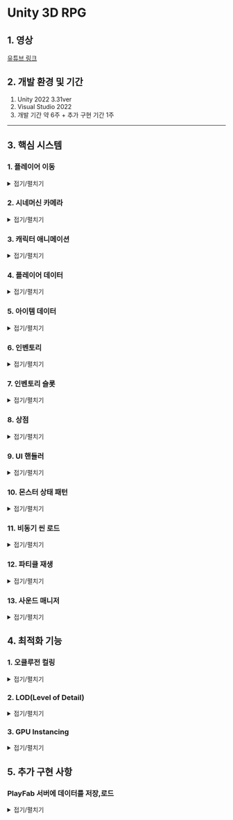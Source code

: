 # Unity 3D RPG

## 1. 영상
[유튜브 링크](https://youtu.be/2qIqSr7x2fs)
## 2. 개발 환경 및 기간
1. Unity 2022 3.31ver
2. Visual Studio 2022
3. 개발 기간 약 6주 + 추가 구현 기간 1주
---
## 3. 핵심 시스템

### 1. 플레이어 이동
<details><summary>접기/펼치기</summary>
플레이어의 이동은 유니티의 Input System을 사용해서 만들었습니다.
    
먼저 GetAxisRaw를 사용하여 Horizontal과 Vertical의 값을 Vector2로 가져옵니다.

가져온 Vector2의 값의 벡터를 정규화해준 뒤 입력받은 키값의 방향으로 캐릭터가 바라보게하고
바라본 방향으로 캐릭터가 움직일수 있게 했습니다.

Input의 입력이 없을 경우 캐릭터는 제자리에 서있는 애니메이션을 플레이하고
입력이 있을 경우 해당 방향으로 움직이며 애니메이션이 플레이됩니다.

```C#
private void Move()
{
    input = new Vector2(Input.GetAxisRaw("Horizontal"), Input.GetAxisRaw("Vertical"));
    Vector2 inputDir = input.normalized;
    // 캐릭터가 움직인 방향을 바라보도록 설정
    if (inputDir != Vector2.zero)
    {
        float rotation = Mathf.Atan2(inputDir.x, inputDir.y) * Mathf.Rad2Deg + cameraTransform.eulerAngles.y;
        transform.eulerAngles = Vector3.up * Mathf.SmoothDampAngle(transform.eulerAngles.y, rotation, ref rotationVelocity, rotationTime);
    }

    // targetSpeed 는 속도 * 방향의 크기
    targetSpeed = moveSpeed * inputDir.magnitude;

    //currentSpeed에서 targetSpeed까지 moveTime동안 변환
    currentSpeed = Mathf.SmoothDamp(currentSpeed, targetSpeed, ref speedVelocity, moveTime);


    transform.Translate(transform.forward * currentSpeed * Time.deltaTime, Space.World);

    if (input != Vector2.zero)
    {
        animator.Play("Run");
    }
    
    else
    {
        animator.Play("Idle");
    }
```

</details>

### 2. 시네머신 카메라
<details><summary>접기/펼치기</summary>
씬을 보여줄수 있는 카메라는 시네머신 카메라의 버추얼 카메라를 사용했습니다.
    
버추얼 카메라를 사용하여 플레이어를 따라오는 카메라를 쉽게 구현할수 있었으며
마우스의 입력값에 따라 카메라도 같이 회전되도록 했습니다.

시네머신 콜라이더를 사용하여 카메라가 오브젝트와 충돌할시 화면을 더욱 자연스럽게 연출했습니다.
    
![시네머신카메라](https://github.com/user-attachments/assets/3d3c5904-ac67-4918-82aa-3ec96ef6d16f)
</details>

### 3. 캐릭터 애니메이션
<details><summary>접기/펼치기</summary>
플레이어의 애니메이션은 플레이어 매니저에서 현재 상태에 따라 애니메이션이 나오도록 구현했습니다.
    
공격,구르기,달리기 등의 애니메이션이 플레이어가 입력한 값에 따라 실행될 경우

다른 애니메이션이 재생되지 못하도록 플레이어의 상태를 애니메이션 컨트롤러의 bool값으로 넣어 StateMachineBehaviour를 통해 관리했습니다.
    
![애니메이터](https://github.com/user-attachments/assets/1d2940a1-1ea1-476c-ada6-95e59f5c917f)

```C#
private void Die()
{
    if (playerState.hp <= 0 && isDie == false)
    {
        isDie = true;
        animator.Play("Die");
        playerHitBox.SetActive(false);
        Invoke("Respawn", 3f);
    }
}

private void Attack()
{
    if (isInteracting == false && Input.GetMouseButtonDown(0))
    {
        animator.Play("Attack");
    }
}
private void Roll()
{
    if(playerState.stamina >= 20 && isInteracting == false && Input.GetKeyDown(KeyCode.Space))
    {
        playerState.stamina -= 20;
        animator.Play("Roll");
    }   
}
void Update()
{
    isInteracting = animator.GetBool("isInteracting");
    if (isInteracting == false)
    {
        Move();
        Attack();
        Roll();
    }
    Die();
    
}
```

</details>

### 4. 플레이어 데이터
<details><summary>접기/펼치기</summary>
게임내에서 데이터를 저장하는 용도로 스크립터블 오브젝트를 사용했습니다.
    
스크립터블 오브젝트는 데이터를 중복으로 생성하는 것을 방지하여 프로젝트의 메모리를 줄이는데 이점으로 발생합니다.

또한 빌드후 스크립터블 오브젝트는 데이터를 수정할 수 없고 스크립터블 오브젝트는 에셋으로 관리되기에 에셋 업데이트를 통해 수정이 가능합니다.

![스크립터블오브젝트](https://github.com/user-attachments/assets/91704279-9080-488a-91a0-248947cb2a59)

</details>

### 5. 아이템 데이터
<details><summary>접기/펼치기</summary>
아이템 데이터는 스크립터블 오브젝트를 사용하여 각 아이템의 타입과 아이템의 정보들을 저장했습니다.
    
![아이템데이터](https://github.com/user-attachments/assets/c71f64c9-57af-4b11-9b90-2b0369922bb0)
  
```C#
public enum ItemType
{
    WEAPON,
    ARMOR,
    POTION,
}
public class ItemData : ScriptableObject
{
    public GameObject prefab;
    public Vector3 position;
    public int id;
    public ItemType type;
    public string _name;
    public string description;
    public int value;
    public Sprite icon;
    public Sprite bigImage;
    public int rarerity;
    public int price;
    public int status;
}
```

</details>

### 6. 인벤토리
<details><summary>접기/펼치기</summary>
인벤토리는 싱글톤 패턴을 통해 인벤토리 매니저로 클래스를 관리했습니다.
    
인벤토리를 열때마다 인벤토리 칸의 각 아이템의 정보를 업데이트하고

아이템에 마우스 커서를 가져다댈시 아이템의 정보가 하이라이트창에서 따로 표시가 되게 했습니다.

![인벤토리와 하이라이트창](https://github.com/user-attachments/assets/c6fb883f-0a99-4529-b780-5abffad99df0)

<details><summary>코드 보기</summary>
        
```C#
public class InventoryManager : Singleton<InventoryManager>
{
[SerializeField] public GameObject inventory;
public Transform itemContect;
public List<ItemInventoryUI> ItemInventoryUISlots;
public delegate void OnItemChanged();
public static event OnItemChanged onItemChagedCallback;
[SerializeField] public GameObject hilightItem;
[SerializeField] Image hilightItemImage;
[SerializeField] TextMeshProUGUI hilightItemName;
[SerializeField] TextMeshProUGUI hilightItemDescription;
private void Start()
{
    ListItem();
    // 시작 할 때 아이템이 있으면 인벤토리 UI 업데이트 
}
private void Update()
{
    if (Input.GetKeyDown(KeyCode.I))
    {
        bool isActive = !inventory.activeSelf;
        inventory.SetActive(isActive); // 인벤토리 UI 활성화/비활성화 토글
                                       // 인벤토리가 활성화되면 마우스 커서를 표시하고, 그렇지 않으면 숨깁니다.
        Cursor.visible = isActive;
        // 인벤토리가 활성화되면 마우스 커서를 잠그지 않고, 그렇지 않으면 잠급니다.
        Cursor.lockState = isActive ? CursorLockMode.None : CursorLockMode.Locked;
    }
}
public void Add(ItemData newItem)
{
    ItemData existingItem = PlayerInfomationManager.Instance.playerState.items.Find(item => item._name == newItem._name);
    if (existingItem != null)
    {
        existingItem.value += 1;
        // 같은 아이템이면 카운트 +1
    }
    else
    {
        newItem.value = 1;
        PlayerInfomationManager.Instance.playerState.items.Add(newItem);
        // 새로운 아이템이면 추가
    }
    onItemChagedCallback?.Invoke(); // 아이템 변경 이벤트 발생
}

public void Remove(ItemData item)
{
    ItemData itemToRemove = PlayerInfomationManager.Instance.playerState.items.Find(i => i._name == item._name);
    if (itemToRemove != null && itemToRemove.value > 0)
    {
        itemToRemove.value -= 1;
        int index = PlayerInfomationManager.Instance.playerState.items.IndexOf(itemToRemove);
        ItemInventoryUISlots[index].countItemText.text = itemToRemove.value.ToString();
        Debug.Log("포션 사용");

        if (itemToRemove.value == 0)
        {
            Debug.Log("포션 사라짐");
            ItemInventoryUISlots[index].gameObject.SetActive(false);
            PlayerInfomationManager.Instance.playerState.items.Remove(itemToRemove);
        }

        onItemChagedCallback?.Invoke();
    }
}
public void ListItem()
{
    foreach (Transform child in itemContect)
    {
        child.gameObject.SetActive(false);
        // 빈 슬롯 다 지우고
    }
    foreach (Transform child in itemContect)
    {
        if (!child.gameObject.activeSelf)
        // 빈 슬롯 상태에서
        {
            for (int i = 0; i < PlayerInfomationManager.Instance.playerState.items.Count; i++)
            {
                // 아이템 먹은 만큼 슬롯 활성화하고 UI 업데이트
                ItemInventoryUISlots[i].gameObject.SetActive(true);
                ItemInventoryUISlots[i].itemNameText.text = PlayerInfomationManager.Instance.playerState.items[i]._name;
                ItemInventoryUISlots[i].itemIconImage.sprite = PlayerInfomationManager.Instance.playerState.items[i].icon;
                ItemInventoryUISlots[i].itemBigImage.sprite = PlayerInfomationManager.Instance.playerState.items[i].bigImage;
                ItemInventoryUISlots[i].countItemText.text = $"{PlayerInfomationManager.Instance.playerState.items[i].value}";
                ItemInventoryUISlots[i].currentItemData = PlayerInfomationManager.Instance.playerState.items[i];
                // 슬롯에 커렌트 아이템을 넣어 이 아이템이 무엇인지 알게 해준다
            }
        }
    }
}
public void HilightItem(ItemData itemData)
{
    hilightItemImage.sprite = itemData.bigImage;
    hilightItemDescription.text = itemData.description;
    hilightItemName.text = itemData._name;
}
 ```
</details>
</details>

### 7. 인벤토리 슬롯
<details><summary>접기/펼치기</summary>
인벤토리 슬롯은 인벤토리 칸마다의 기능을 구현했습니다.
    
IPointerEnterHandler,IPointerExitHandler,IPointerClickHandler 3개의 인터페이스를 상속받았습니다.

IPointerEnterHandler,IPointerExitHandler의 기능으로 슬롯에 커서를 가져다댈시 인벤토리 매니저에 해당 아이템의 정보를 전달함으로써 아이템 정보창이 열리고 닫히게 됩니다.

IPointerClickHandler의 경우 아이템 사용 및 장비의 장착 해제를 구현했습니다.

<details><summary>코드 보기</summary>

```C#
    public void OnPointerEnter(PointerEventData eventData)
    {
        InventoryManager.Instance.hilightItem.transform.position = eventData.position;
        InventoryManager.Instance.hilightItem.SetActive(true);
        InventoryManager.Instance.HilightItem(currentItemData);
    }
    public void OnPointerExit(PointerEventData eventData)
    {
        InventoryManager.Instance.hilightItem.SetActive(false);
    }
    public void OnPointerClick(PointerEventData eventData)
    {
        if (currentItemData.type == ItemType.POTION)
        {
            Debug.Log("포션 마신다!");
            InventoryManager.Instance.Remove(currentItemData);
            PlayerInfomationManager.Instance.playerState.hp += 50;
            if(PlayerInfomationManager.Instance.playerState.hp >= PlayerInfomationManager.Instance.playerState.maxHp)
            {
                PlayerInfomationManager.Instance.playerState.hp = PlayerInfomationManager.Instance.playerState.maxHp;
            }
            // 포션은 소비아이템, 갯수가 0이되면 사라진다
        }
        ChangeWeapon(eventData);
        // 무기와 방어구는 계속 인벤토리에 있으면서 교체
        Time.timeScale = 1.0f;
    }

    public void ChangeWeapon(PointerEventData eventData)
    {
        if (currentItemData == null)
        {
            return;
        }
        if (currentItemData.type == ItemType.WEAPON)
        {
            // 장착 해제
            if(PlayerInfomationManager.Instance.playerState.currentWeapon == currentItemData)
            {
                PlayerInfomationManager.Instance.playerState.currentWeapon = null;
                PlayerInfomationManager.Instance.weaponEquipment.sprite = null;
                PlayerInfomationManager.Instance.playerState.attackPoint -= currentItemData.status;
            }
            // 장착중인 장비가 없을때 장비 장착
            else if (PlayerInfomationManager.Instance.playerState.currentWeapon == null)
            {
                PlayerInfomationManager.Instance.playerState.currentWeapon = currentItemData;
                PlayerInfomationManager.Instance.weaponEquipment.sprite = currentItemData.bigImage;
                PlayerInfomationManager.Instance.playerState.attackPoint += currentItemData.status;
            }
            // 장착중인 장비가 있을때 장비 교체
            else
            {
                PlayerInfomationManager.Instance.playerState.attackPoint -= PlayerInfomationManager.Instance.playerState.currentWeapon.status;
                PlayerInfomationManager.Instance.playerState.currentWeapon = currentItemData;
                PlayerInfomationManager.Instance.weaponEquipment.sprite = currentItemData.bigImage;
                PlayerInfomationManager.Instance.playerState.attackPoint += currentItemData.status;
            }
            Debug.Log("무기 장착");
        }
        else if(currentItemData.type == ItemType.ARMOR)
        {
            // 장착 해제
            if(PlayerInfomationManager.Instance.playerState.currentArmor == currentItemData)
            {
                PlayerInfomationManager.Instance.playerState.currentArmor = null;
                PlayerInfomationManager.Instance.armorEquipment.sprite = null;
                PlayerInfomationManager.Instance.playerState.defencePoint -= currentItemData.status;
            }
            // 장착중인 장비가 없을때 장비 장착
            else if(PlayerInfomationManager.Instance.playerState.currentArmor == null)
            {
                PlayerInfomationManager.Instance.playerState.currentArmor = currentItemData;
                PlayerInfomationManager.Instance.armorEquipment.sprite = currentItemData.bigImage;
                PlayerInfomationManager.Instance.playerState.defencePoint += currentItemData.status;
            }
            // 장착중인 장비가 있을때 장비 교체
            else
            {
                PlayerInfomationManager.Instance.playerState.defencePoint -= PlayerInfomationManager.Instance.playerState.currentArmor.status;
                PlayerInfomationManager.Instance.playerState.currentArmor = currentItemData;
                PlayerInfomationManager.Instance.armorEquipment.sprite = currentItemData.bigImage;
                PlayerInfomationManager.Instance.playerState.defencePoint += currentItemData.status;
            }
            Debug.Log("방어구 장착");
        }

        PlayerInfomationManager.Instance.UpdateStat();

        
        // 인벤토리에서 해당 장비를 누르면 장착
    }

```
</details>
</details>

### 8. 상점
<details><summary>접기/펼치기</summary>
상점은 스크롤바와 버티컬 레이아웃을 사용하여 아이템을 정렬한뒤,
각각의 아이템의 정보를 넣고 구매 버튼으로 아이템에 해당하는 가격을 지불하여
인벤토리에 아이템이 추가되도록 구현했습니다.

![상점](https://github.com/user-attachments/assets/8b846a35-e438-4ea5-8bfb-d970a4d7950f)

<details><summary>코드 보기</summary>

```C#
List<ItemData> shopItems = new List<ItemData>();
public List<ShopSlots> shopSlots;
[SerializeField] ItemData armor;
[SerializeField] ItemData armor2;
[SerializeField] ItemData weapon;
[SerializeField] ItemData weapon2;
[SerializeField] ItemData potion;
public Transform itemContect;


private void Start()
{
    shopItems.Add(armor);
    shopItems.Add(armor2);
    shopItems.Add(weapon);
    shopItems.Add(weapon2);
    shopItems.Add(potion);
    
    ListItem();
}
public void ListItem()
{
    foreach (Transform child in itemContect)
    {
        child.gameObject.SetActive(false);
        // 빈 슬롯 다 지우고
    }
    foreach (Transform child in itemContect)
    {
        if (!child.gameObject.activeSelf)
            //빈 슬롯 상태에서
        {
            for (int i = 0; i < shopItems.Count; i++)
            {
                // 아이템 먹은 만큼 슬롯 활성화하고 UI 업데이트
                shopSlots[i].gameObject.SetActive(true);
                shopSlots[i].itemNameText.text = shopItems[i]._name;
                shopSlots[i].itemIconImage.sprite = shopItems[i].icon;
                shopSlots[i].itemBigImage.sprite = shopItems[i].bigImage;
                shopSlots[i].itemPrice.text = $"{shopItems[i].price}";
                shopSlots[i].itemDescription.text = shopItems[i].description;
                shopSlots[i].currentItemData = shopItems[i];
                // 슬롯에 커렌트 아이템을 넣어 이 아이템이 무엇인지 알게 해준다
            }
        }
    }
}
public void BuyItem()
{
    if(PlayerInfomationManager.Instance.playerState.gold >= currentItemData.price)
    {
        PlayerInfomationManager.Instance.playerState.gold -= currentItemData.price;
        InventoryManager.Instance.Add(currentItemData);
        InventoryManager.Instance.ListItem();
    }
}
```

</details>
</details>

### 9. UI 핸들러
<details><summary>접기/펼치기</summary>
UI 핸들러는 인벤토리,상점,플레이어 정보창 등 UI를 드래그 앤 드랍으로 위치를 옮길수 있는 기능입니다.
    
IPointerDownHandler, IDragHandler를 인터페이스로 상속받아 구현했습니다.
<details><summary>코드 보기</summary>
    
```C#
    public class InventoryHandler : MonoBehaviour, IPointerDownHandler, IDragHandler
    
    [SerializeField]
    private Transform targetTransform; // 이동될 UI

    private Vector2 beginPoint;
    private Vector2 moveBegin;

    private void Awake()
    {
        // 이동 대상 UI를 지정하지 않은 경우, 자동으로 부모로 초기화
        if (targetTransform == null)
            targetTransform = transform.parent;
    }

    // 드래그 시작 위치 지정
    void IPointerDownHandler.OnPointerDown(PointerEventData eventData)
    {
        beginPoint = targetTransform.position;
        moveBegin = eventData.position;
    }
    
    // 드래그 : 마우스 커서 위치로 이동
    void IDragHandler.OnDrag(PointerEventData eventData)
    {
        targetTransform.position = beginPoint + (eventData.position - moveBegin);
    }

 ```
</details>
</details>


### 10. 몬스터 상태 패턴
<details><summary>접기/펼치기</summary>
몬스터의 기본이 되는 스크립트를 만들면서 상태 패턴을 사용했습니다.
    
각각의 상태마다 조건을 달리하며 몬스터의 상태를 관리할 수 있고 유지,관리가 쉬워지는 장점이 있습니다.

이후 몬스터마다 해당 스크립트를 상속받은 뒤 각 몬스터의 정보는 스크립터블 오브젝트를 통해 가져왔습니다.

이때 스크립터블 오브젝트에 몬스터의 정보를 스크립터블 오브젝트에 바로 연결할 경우
해당 스크립터블 오브젝트를 상속받는 다른 몬스터에게도 영향이 가기 때문에
몬스터의 변수를 따로 선언하여 스크립터블 오브젝트의 데이터를 넣어줬습니다.

상속과 상태패턴,스크립터블 오브젝트를 통해 여러 종류의 몬스터를 구현하기 쉽도록 설계했습니다.


<details><summary>상태패턴 코드</summary>
    
```C#
    using System;
using System.Collections;
using System.Collections.Generic;
using UnityEngine;
using UnityEngine.AI;

    enum State
    {
        Idle,
        Move,
        Attack,
        Die,
    }
public class Monster : MonoBehaviour
{
    [SerializeField] NavMeshAgent navMeshAgent;
    [SerializeField] protected Animator animator;
    [SerializeField] protected GameObject player;
    [SerializeField] protected Collider playerWeapon;
    [SerializeField] protected BasePlayerState playerState;
    [SerializeField] protected Collider playerHitBox;

    protected bool isInteracting;
    protected bool isDie;
    State state;

    void Start()
    {
        animator = GetComponent<Animator>();
        navMeshAgent = GetComponent<NavMeshAgent>();

        state = State.Idle;
        player = GameObject.FindGameObjectWithTag("Player");
        playerWeapon = GameObject.Find("LongSwordMesh").GetComponent<Collider>();
        playerHitBox = GameObject.FindGameObjectWithTag("Hit Box").GetComponent<Collider>();
    }

    void Update()
    {
        isInteracting = animator.GetBool("isInteracting");
        switch (state)
        {
            case State.Idle: Idle();
                break;
            case State.Move: Move();
                break;
            case State.Attack: Attack();
                break;
        }

    }

    protected void Die()
    {
        state = State.Die;
        animator.Play("Die");
        StartCoroutine(Remove());
        isDie = true;
    }


    protected void Attack()
    {
        if(isInteracting == false)
        {
            animator.Play("Attack");
        }
        navMeshAgent.SetDestination(transform.position);
        transform.LookAt(new Vector3(player.transform.position.x, transform.position.y, player.transform.position.z));
        if (Vector3.Distance(transform.position, player.transform.position) >= 1.5f && isInteracting == false)
        {
            state = State.Move;
        }
    }

    protected void Move()
    {
        animator.Play("Move");
        navMeshAgent.SetDestination(player.transform.position);
        transform.LookAt(new Vector3(player.transform.position.x, transform.position.y, player.transform.position.z));
        if (Vector3.Distance(transform.position, player.transform.position) < 1.5f)
        {
            state = State.Attack;
        }
        else if(Vector3.Distance(transform.position, player.transform.position) >= 15)
        {
            state = State.Idle;
        }
    }

    protected void Idle()
    {
        navMeshAgent.SetDestination(transform.position);
        animator.Play("Idle");
        if (Vector3.Distance(transform.position, player.transform.position) < 15)
        {
            state = State.Move;
        }
    }

    IEnumerator Remove()
    {
        yield return new WaitForSeconds(10);
        gameObject.SetActive(false);
    }
}

 ```
</details>
<details><summary>몬스터 코드</summary>

```C#
public class Spider : Monster
{
    [SerializeField] BaseMonsterStatus monsterStatus;
    [SerializeField] int hp;
    [SerializeField] int attack;
    [SerializeField] int defence;
    [SerializeField] int rewardExp;
    [SerializeField] int rewardGold;

    private Collider capsuleCollider;
    void Awake()
    {
        hp = monsterStatus.Hp;
        attack = monsterStatus.AttackPoint;
        defence = monsterStatus.DefencePoint;
        rewardExp = monsterStatus.rewardExp;
        rewardGold = monsterStatus.rewardGold;
        capsuleCollider = GetComponent<Collider>();
    }
    private void OnTriggerStay(Collider other)
    {
        if (isDie == true)
        {
            return;
        }
        if (player.GetComponent<Animator>().GetBool("isRolling") == false && animator.GetBool("isAttacking") == true && other == playerHitBox && animator.GetBool("AttackCount") == false)
        {
            player.GetComponent<Animator>().Play("Hit");
            animator.SetBool("AttackCount", true);

            if ((attack - playerState.defencePoint) < 0)
            {
                return;
            }
            else
            {
                playerState.hp -= attack - playerState.defencePoint;
            }
        }


    }
    private void OnTriggerEnter(Collider other)
    {
        if (player.GetComponent<Animator>().GetBool("isAttacking") == true && other == playerWeapon)
        {
            animator.Play("Hit");

            if ((playerState.attackPoint - defence) < 0)
            {
                return;
            }
            else
            {
                hp -= playerState.attackPoint - defence;
                if (hp <= 0)
                {
                    Die();
                    Reward();
                    SoundManager.Instance.PlayEffect("WolfDie");
                    capsuleCollider.enabled = false;
                }
            }
        }
    }

    void Reward()
    {
        playerState.currentExp += rewardExp;
        playerState.gold += rewardGold;
    }
    void Attack()
    {
        base.Attack();
        SoundManager.Instance.PlayEffect("SpiderAttack");
    }
}

```

</details>
</details>

### 11. 비동기 씬 로드
<details><summary>접기/펼치기</summary>
유니티에서는 비동기 씬 로드를 위해서 AasyncOperation 함수를 지원하고 있습니다.
    
AasyncOperation는 코루틴을 이용해서 비동기적 로드를 구현할 수 있게 해줍니다.

이를 이용하여 비동기 씬 로드를 구현했습니다.
<details><summary>접기/펼치기</summary>
    
```C#
public class SceneManagement : Singleton<SceneManagement>
{
    [SerializeField] Image screenImage;
    public void StartLoadScene(int num)
    {
        Instance.StartCoroutine(AsyncLoad(num));
    }
    private void OnEnable()
    {
        SceneManager.sceneLoaded += OnSceneLoaded;
    }

    public IEnumerator FadeIn()
    {
        screenImage.gameObject.SetActive(true);
        Color color = screenImage.color;
        color.a = 1f;
        while (color.a > 0f)
        {
            color.a -= Time.deltaTime;
            screenImage.color = color;
            if (color.a <= 0)
            {
                screenImage.gameObject.SetActive(false);
            }
        }
        yield return null;
    }
    void OnSceneLoaded(Scene scene, LoadSceneMode mode)
    {
        Debug.Log("SceneLoaded");
        StartCoroutine(FadeIn());
    }
    private void OnDisable()
    {
        SceneManager.sceneLoaded -= OnSceneLoaded;

    }
    public IEnumerator AsyncLoad(int index)
    {
        screenImage.gameObject.SetActive(true);
        AsyncOperation asyncOperation = SceneManager.LoadSceneAsync(index);
        asyncOperation.allowSceneActivation = false;
        // <asyncOperation.allowSceneActivation>
        // 장면이 준비된 즉시 장면이 활성화되는 것을 허용하는 변수입니다.
        Color color = screenImage.color;
        color.a = 0;

        // <asyncOperation.isDone>
        // 해당 동작이 완료되었는지를 나타내는 변수입니다.(읽기전용)
        while (asyncOperation.isDone == false)
        {
            color.a += Time.deltaTime;

            screenImage.color = color;

            // <asyncOperation.progress>
            // 작업의 진행 상태를 나타내는 변수입니다.(읽기전용)
            if (asyncOperation.progress >= 0.9f)
            {
                color.a = Mathf.Lerp(color.a, 1f, Time.deltaTime);

                screenImage.color = color;
                if (color.a >= 1.0f)
                {
                    asyncOperation.allowSceneActivation = true;
                    Debug.Log("SceneLoad");
                    yield break;
                }
            }

            yield return null;
        }

    }
```

</details>

</details>

### 12. 파티클 재생
<details><summary>접기/펼치기</summary>
파티클은 플레이어 캐릭터의 애니메이션 타이밍에 맞춰서 재생되도록 만들었습니다.
    
공격을 휘두르는 애니메이션에 이벤트를 등록하여 해당 파티클의 함수명과 List 인덱스를 호출하여
애니메이션이 동작중에 파티클이 같이 플레이 되도록 만들었습니다.

![애니메이션이벤트파티클](https://github.com/user-attachments/assets/6064e6bf-9365-414d-a401-e44ef6c0a150)

```C#
public class ParticleManager : Singleton<ParticleManager>
{
    [SerializeField] public ParticleSystem[] particleSystems;

    void ParticlePlay(int num)
    {
        particleSystems[num].Play();
    }
}
```

</details>

### 13. 사운드 매니저
<details><summary>접기/펼치기</summary>
사운드 매니저는 싱글톤으로 클래스를 관리하였으며 리소스 폴더에 있는 사운드클립을 딕셔너리에 저장하여 전역에서 오디오클립을 플레이할 수 있도록 했습니다.

```C#
    [SerializeField] private AudioSource musicSource;
    [SerializeField] private AudioSource effectsSource;
    [SerializeField] private AudioSource footstepSource;
    private Dictionary<string, AudioClip> audioClips = new Dictionary<string, AudioClip>();
    private void Start()
    {
        LoadAudioClips();
    }
    public void PlayMusic(string clipName)
    {
        if (audioClips.ContainsKey(clipName))
        {
            musicSource.clip = audioClips[clipName];
            musicSource.loop = true;
            musicSource.Play();
        }
    }
    public void PlayEffect(string clipName)
    {
        if (audioClips.ContainsKey(clipName))
        {
            effectsSource.PlayOneShot(audioClips[clipName]);
        }
    }
    private void LoadAudioClips()
    {
        AudioClip[] clips = Resources.LoadAll<AudioClip>("Sounds");
        foreach (AudioClip clip in clips)
        {
            if (!audioClips.ContainsKey(clip.name))
            {
                audioClips.Add(clip.name, clip);
            }
        }
    }
    public void PlayFootstep(string clipName)
    {
        if (audioClips.ContainsKey(clipName))
        {
            footstepSource.clip = audioClips[clipName];
            footstepSource.loop = true;
            if (!footstepSource.isPlaying) footstepSource.Play();
        }
    }

    public void StopFootstep()
    {
        if (footstepSource.isPlaying)
        {
            footstepSource.Stop();
        }
    }
```
</details>

## 4. 최적화 기능
### 1. 오클루전 컬링
<details><summary>접기/펼치기</summary>
오클루전 컬링은 다른 오브젝트에 가려진 카메라에 보이지않는 오브젝트를 렌더링하지 않음으로써 렌더링속도를 향상 시켜주는 최적화 기법입니다.
    
오브젝트는 오클루더와 오클루디로 나누어지며 오클루더는 가려진 오브젝트와 오브젝트를 가리는 오브젝트 두개를 포함하며
오클루디는 다른 오브젝트를 가리는 오브젝트만을 의미합니다.

![오클루전컬링](https://github.com/user-attachments/assets/c6ea8a3c-c47f-44c9-b04f-6ecaf4854850)
    
</details>

### 2. LOD(Level of Detail)
<details><summary>접기/펼치기</summary>
LOD는 오브젝트를 카메라에서 렌더링하는 거리에 따라 여러 단계로 나눠서 렌더링하는 기술입니다.
    
오브젝트가 카메라와 거리가 멀 경우 디테일한 렌더링이 요구되지 않기 때문에 낮은 텍스쳐로 렌더링을 하면서
렌더링 속도를 향상시키는 기법입니다.

![LOD](https://github.com/user-attachments/assets/44e36b5b-4a1b-46ac-865a-a53a3649d95c)

</details>

### 3. GPU Instancing
<details><summary>접기/펼치기</summary>

GPU 인스턴싱은 유니티에서 드로아 콜을 줄이기 위해 사용하는 최적화 기법 중 하나입니다.

씬내에서 같은 메시를 동시에 렌더링 하여 렌더링 속도를 향상시켜줍니다.

메테리얼 인스펙터 창 하단의 어드밴스 옵션에서 GPU 인스턴싱을 사용할 수 있습니다.

단, RenderPipe에서 SRP Batcher와 동시에 사용이 불가능하니 둘 중 하나만 사용할 수 있습니다.

![GPU인스턴싱](https://github.com/user-attachments/assets/021a1cac-4b49-426b-b232-2423e7be8c2a)

</details>

## 5. 추가 구현 사항

### PlayFab 서버에 데이터를 저장,로드
<details><summary>접기/펼치기</summary>
Unity의 ScriptableObject를 사용하여 게임 내 플레이어의 상태 데이터를 관리하고, PlayFab을 이용하여 클라우드에 해당 데이터를 저장하고 로드하는 기능을 구현했습니다. ScriptableObject는 Unity에서 데이터를 관리하는 용도로 매우 유용하며, 이를 JSON 형식으로 직렬화(Serialization)하여 PlayFab 서버에 저장하는 방식으로, 게임의 클라우드 기반 데이터 관리를 처리합니다.

#### 1. ScriptableObject 데이터를 JSON으로 직렬화하여 PlayFab에 저장
플레이어의 상태 데이터는 ToJson() 메서드를 통해 JSON 형식으로 변환되어 PlayFab에 저장됩니다. JSON 직렬화 과정을 통해 데이터를 텍스트 형식으로 변환하여, 네트워크를 통해 서버와 클라이언트 간에 쉽게 전송할 수 있습니다.

~~~c#
public string ToJson()
{
    var data = new PlayerStateData
    {
        level = level,
        hp = hp,
        maxHp = maxHp,
        stamina = stamina,
        maxStamina = maxStamina,
        attackPoint = attackPoint,
        defencePoint = defencePoint,
        currentWeaponId = currentWeapon.id,
        currentArmorId = currentArmor.id,
        currentExp = currentExp,
        maxExp = maxExp,
        gold = gold,
        items = items.ConvertAll(item => new PlayerStateData.ItemInventoryData
        {
            id = item.id,
            value = item.value
        })
    };

    return JsonUtility.ToJson(data, true);
}

~~~

#### 2. PlayFab 서버에 데이터 저장
플레이어 상태 데이터는 PlayFab 클라이언트 API를 사용하여 서버에 저장됩니다. UpdateUserDataRequest를 사용하여 PlayerState라는 키로 데이터를 저장합니다.

~~~c#
public void SavePlayerStateToPlayFab()
{
    string json = playerState.ToJson(); // ScriptableObject 데이터를 JSON으로 직렬화
    var request = new UpdateUserDataRequest
    {
        Data = new Dictionary<string, string> { { "PlayerState", json } }
    };

    PlayFabClientAPI.UpdateUserData(request,
        result => Debug.Log("플레이어 데이터가 PlayFab에 저장되었습니다."),
        error => Debug.LogError("데이터 저장 실패: " + error.GenerateErrorReport()));
}

~~~

#### 3. PlayFab 서버에서 데이터 로드
저장된 데이터를 로드할 때는 GetUserDataRequest를 사용하여 PlayFab 서버에서 플레이어 데이터를 조회합니다.
JSON 데이터를 불러온 후, LoadFromJson() 메서드를 통해 이를 BasePlayerState 객체로 다시 변환하고, 로드된 아이템과 장착 아이템을 ScriptableObject로 인스턴스화하여 게임 내에 반영합니다.

~~~c#
public void LoadPlayerStateFromPlayFab()
{
    PlayFabClientAPI.GetUserData(new GetUserDataRequest(),
        result =>
        {
            if (result.Data != null && result.Data.ContainsKey("PlayerState"))
            {
                string json = result.Data["PlayerState"].Value;
                playerState.LoadFromJson(json); // JSON 데이터를 로드하여 ScriptableObject에 적용
            }
        },
        error => Debug.LogError("플레이어 상태 로드 실패: " + error.GenerateErrorReport()));
}
~~~

#### 4. 아이템 및 장착 아이템 처리
아이템과 장착 아이템(currentWeapon, currentArmor)은 서버에서 로드한 JSON 데이터에서 아이템 ID를 기반으로 Resources.LoadAll<ItemData>("Items")를 사용하여 아이템을 로드하고, 인스턴스화하여 장착 아이템과 인벤토리에 반영합니다.

~~~c#
ItemData[] itemDatabase = Resources.LoadAll<ItemData>("Items");
currentWeapon = Array.Find(itemDatabase, item => item.id == data.currentWeaponId);
currentArmor = Array.Find(itemDatabase, item => item.id == data.currentArmorId);

items = new List<ItemData>();
foreach (var itemData in data.items)
{
    var item = Array.Find(itemDatabase, i => i.id == itemData.id);
    if (item != null)
    {
        var itemInstance = Instantiate(item);
        itemInstance.value = itemData.value;
        items.Add(itemInstance);
    }
}
~~~

### 문제 발생 및 해결 과정

#### **1. 초기 프로젝트 설정과 문제 발생**
프로젝트 초기에는 플레이어의 모든 데이터를 스크립터블 오브젝트(ScriptableObject)에 저장하는 방식으로 개발을 진행했습니다. 이때는 서버에 데이터를 저장할 필요가 없다고 판단하여 서버 연동을 고려하지 않은 설계가 이루어졌습니다.
하지만 강사님과 멘토님의 추천으로 후속 작업에서 **PlayFab 서버와 데이터 연동**을 시도하던 중, 서버에 데이터를 저장하는 부분에서 오류가 발생했습니다. 구체적으로, 서버에 데이터를 저장하려고 할 때, 직렬화되지 않은 객체들 (예: `ItemData`클래스 또는 `Sprite` 등) 때문에 문제가 발생했습니다.

#### **2. 스크립터블 오브젝트 직렬화 문제**
서버에 데이터를 저장하기 위해서는 **스크립터블 오브젝트 데이터를 JSON 형식으로 직렬화**해야 했습니다. 그러나, `ItemData`와 `Sprite`와 같은 Unity에서만 사용하는 객체는 JSON 직렬화가 불가능했습니다.
그 결과, **직렬화 시 에러**가 발생했고, 데이터를 PlayFab 서버에 저장할 수 없었습니다.

#### **3. 해결책: 필요한 데이터만 직렬화**
이 문제를 해결하기 위해, `ItemData`와 `Sprite` 같은 객체는 **직접 직렬화할 수 없으므로** 이를 대신할 수 있는 **고유 ID와 관련 값(value)만을 저장**하는 방식으로 수정했습니다.
예를 들어, `ItemData` 객체에서 아이템의 고유 ID와 아이템의 수량(value)만을 저장하여, 서버와의 데이터 동기화가 가능하도록 했습니다. 이후, 서버에서 로드할 때, 아이템의 ID를 통해 로컬 리소스에서 해당 아이템을 다시 불러오는 방식으로 처리했습니다.

~~~c#
    // 아이템의 ID와 수량만 저장하는 방법
    [System.Serializable]
    public class ItemInventoryData
    {
        public int id;    // 아이템 ID
        public int value; // 아이템 수량
    }
~~~
#### **4. 리소스를 미리 로드하는 방법**
또한, 데이터를 미리 로드하는 방법을 사용하여 한 번에 많은 데이터를 저장할 필요가 없다는 것을 알게 되었습니다.
아이템과 같은 데이터를 고유 ID와 수량으로만 저장하면, 서버에서 데이터를 로드할 때 리소스에서 미리 로드된 아이템을 재사용할 수 있습니다. 이렇게 함으로써 아이템 정보를 한 번만 로드하고, 고유 ID를 기준으로 필요한 아이템만을 불러오는 방식으로 최적화할 수 있었습니다.
~~~c#
    // 고유 ID를 기준으로 아이템을 리소스에서 로드
    ItemData[] itemDatabase = Resources.LoadAll<ItemData>("Items");
    ItemData item = Array.Find(itemDatabase, i => i.id == itemData.id);
~~~
#### **5. Json과 ScriptableObject에 대한 이해 증진**
이 과정에서 **JSON 직렬화와 ScriptableObject의 동작 원리**에 대해 더 깊이 공부할 수 있었습니다. JSON 형식은 데이터를 네트워크를 통해 효율적으로 전달하는 데 매우 유용하며, **스크립터블 오브젝트는 Unity에서 데이터를 관리하고 저장하는 데 유용한 툴**임을 확인했습니다. 하지만, **ScriptableObject를 그대로 JSON으로 직렬화할 수 없다는 제약**이 있다는 점에서 **직렬화 가능한 데이터 구조로 변환하는 과정**에 대한 이해가 필요하다는 것을 배웠습니다.

#### **6. PlayFab을 이용한 데이터 동기화**
PlayFab을 사용하여 **서버와 클라이언트 간의 데이터 동기화** 및 **플랫폼 간 데이터 공유**를 진행하는 기초적인 작업을 진행할 수 있었습니다. 이를 통해 **플레이어의 데이터**가 **서버에 저장되고, 다른 장치에서 로드**할 수 있다는 점에서 **클라우드 데이터 관리의 중요성**을 실감할 수 있었습니다.

#### **7. 결론**
이 프로젝트를 통해 **게임 데이터의 클라우드 저장 및 로드** 기능을 구현하는 과정에서 다양한 문제를 해결하였고, **스크립터블 오브젝트와 JSON 직렬화**에 대해 더 깊이 이해할 수 있었습니다. **PlayFab 서버와의 데이터 동기화**는 기초적인 부분이었지만, **데이터 관리와 플랫폼 간 데이터 공유**에 대한 중요한 경험을 얻을 수 있는 시간이었습니다.

</details>

